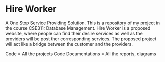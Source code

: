 # Hire Worker
A One Stop Service Providing Solution.
This is a repository of my project in the course CSE311: Database Management.
Hire Worker is a proposed website, where people can find their desire services as well as the providers will be post ther corresponding services. The proposed project will act like a bridge between the customer and the providers.

Code = All the projects Code
Documentations = All the reports, diagrams
